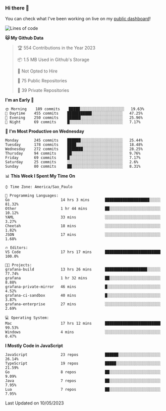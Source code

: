 ### Hi there 👋

<!--
**guicaulada/guicaulada** is a ✨ _special_ ✨ repository because its `README.md` (this file) appears on your GitHub profile.

Here are some ideas to get you started:

- 🔭 I’m currently working on ...
- 🌱 I’m currently learning ...
- 👯 I’m looking to collaborate on ...
- 🤔 I’m looking for help with ...
- 💬 Ask me about ...
- 📫 How to reach me: ...
- 😄 Pronouns: ...
- ⚡ Fun fact: ...
-->

You can check what I've been working on live on my [public dashboard](https://guicaulada.grafana.net/public-dashboards/7b7f644500ec4e6cb5d7a4e7b5ed0dab)!

<!--START_SECTION:waka-->
![Lines of code](https://img.shields.io/badge/From%20Hello%20World%20I%27ve%20Written-11.0%20million%20lines%20of%20code-blue)

**🐱 My Github Data** 

> 🏆 554 Contributions in the Year 2023
 > 
> 📦 1.5 MB Used in Github's Storage 
 > 
> 🚫 Not Opted to Hire
 > 
> 📜 75 Public Repositories 
 > 
> 🔑 39 Private Repositories  
 > 
**I'm an Early 🐤** 

```text
🌞 Morning    189 commits    █████░░░░░░░░░░░░░░░░░░░░   19.63% 
🌆 Daytime    455 commits    ███████████░░░░░░░░░░░░░░   47.25% 
🌃 Evening    250 commits    ██████░░░░░░░░░░░░░░░░░░░   25.96% 
🌙 Night      69 commits     █░░░░░░░░░░░░░░░░░░░░░░░░   7.17%

```
📅 **I'm Most Productive on Wednesday** 

```text
Monday       245 commits    ██████░░░░░░░░░░░░░░░░░░░   25.44% 
Tuesday      178 commits    ████░░░░░░░░░░░░░░░░░░░░░   18.48% 
Wednesday    272 commits    ███████░░░░░░░░░░░░░░░░░░   28.25% 
Thursday     94 commits     ██░░░░░░░░░░░░░░░░░░░░░░░   9.76% 
Friday       69 commits     █░░░░░░░░░░░░░░░░░░░░░░░░   7.17% 
Saturday     25 commits     ░░░░░░░░░░░░░░░░░░░░░░░░░   2.6% 
Sunday       80 commits     ██░░░░░░░░░░░░░░░░░░░░░░░   8.31%

```


📊 **This Week I Spent My Time On** 

```text
⌚︎ Time Zone: America/Sao_Paulo

💬 Programming Languages: 
Go                       14 hrs 3 mins       ████████████████████░░░░░   81.32% 
Other                    1 hr 44 mins        ██░░░░░░░░░░░░░░░░░░░░░░░   10.12% 
YAML                     33 mins             ░░░░░░░░░░░░░░░░░░░░░░░░░   3.27% 
Cheetah                  18 mins             ░░░░░░░░░░░░░░░░░░░░░░░░░   1.82% 
JSON                     17 mins             ░░░░░░░░░░░░░░░░░░░░░░░░░   1.68%

🔥 Editors: 
VS Code                  17 hrs 17 mins      █████████████████████████   100.0%

🐱‍💻 Projects: 
grafana-build            13 hrs 26 mins      ███████████████████░░░░░░   77.74% 
grafana                  1 hr 32 mins        ██░░░░░░░░░░░░░░░░░░░░░░░   8.88% 
grafana-private-mirror   46 mins             █░░░░░░░░░░░░░░░░░░░░░░░░   4.52% 
grafana-ci-sandbox       40 mins             █░░░░░░░░░░░░░░░░░░░░░░░░   3.87% 
grafana-enterprise       27 mins             ░░░░░░░░░░░░░░░░░░░░░░░░░   2.69%

💻 Operating System: 
Mac                      17 hrs 12 mins      █████████████████████████   99.53% 
Windows                  4 mins              ░░░░░░░░░░░░░░░░░░░░░░░░░   0.47%

```

**I Mostly Code in JavaScript** 

```text
JavaScript               23 repos            ██████░░░░░░░░░░░░░░░░░░░   26.14% 
TypeScript               19 repos            █████░░░░░░░░░░░░░░░░░░░░   21.59% 
Go                       8 repos             ██░░░░░░░░░░░░░░░░░░░░░░░   9.09% 
Java                     7 repos             ██░░░░░░░░░░░░░░░░░░░░░░░   7.95% 
Lua                      7 repos             ██░░░░░░░░░░░░░░░░░░░░░░░   7.95%

```



 Last Updated on 10/05/2023
<!--END_SECTION:waka-->
